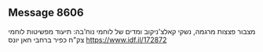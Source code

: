 ## Message 8606

מצבור פצצות מרגמה, נשקי קאלצ'ניקוב ומדים של לוחמי נוח’בה:
תיעוד מפשיטות לוחמי צק"ח כפיר ברחבי חאן יונס
https://www.idf.il/172872

